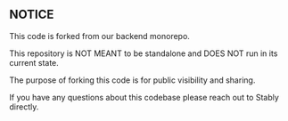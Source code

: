 ## NOTICE

This code is forked from our backend monorepo.

This repository is NOT MEANT to be standalone and DOES NOT run in its current state.

The purpose of forking this code is for public visibility and sharing.

If you have any questions about this codebase please reach out to Stably directly.
